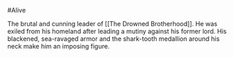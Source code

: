#Alive 

The brutal and cunning leader of [[The Drowned Brotherhood]]. He was exiled from his homeland after leading a mutiny against his former lord. His blackened, sea-ravaged armor and the shark-tooth medallion around his neck make him an imposing figure.